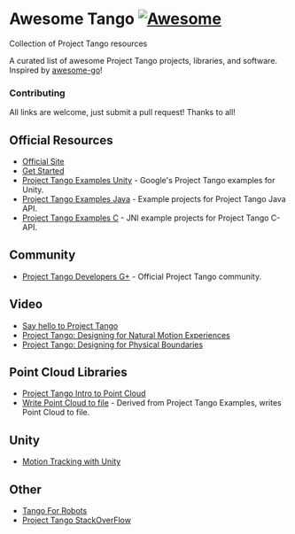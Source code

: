 # Awesome Tango [![Awesome](https://cdn.rawgit.com/sindresorhus/awesome/d7305f38d29fed78fa85652e3a63e154dd8e8829/media/badge.svg)](https://github.com/sindresorhus/awesome) 
Collection of Project Tango resources

A curated list of awesome Project Tango projects, libraries, and software. Inspired by [awesome-go](https://github.com/avelino/awesome-go)!


### Contributing
All links are welcome, just submit a pull request! Thanks to all!

## Official Resources
* [Official Site](https://www.google.com/atap/project-tango/)
* [Get Started](https://developers.google.com/project-tango/)
* [Project Tango Examples Unity](https://github.com/googlesamples/tango-examples-unity) - Google's Project Tango examples for Unity.
* [Project Tango Examples Java](http://github.com/googlesamples/tango-examples-java) - Example projects for Project Tango Java API.
* [Project Tango Examples C](https://github.com/googlesamples/tango-examples-c) - JNI example projects for Project Tango C-API.

## Community
* [Project Tango Developers G+](https://plus.google.com/communities/114537896428695886568) - Official Project Tango community.

## Video
* [Say hello to Project Tango](https://www.youtube.com/watch?v=Qe10ExwzCqk)
* [Project Tango: Designing for Natural Motion Experiences](https://www.youtube.com/watch?v=Dv5iSzdmWT8)
* [Project Tango: Designing for Physical Boundaries](https://www.youtube.com/watch?v=4Az0lBPlDSw)

## Point Cloud Libraries
* [Project Tango Intro to Point Cloud](https://www.youtube.com/watch?v=iaMPengOft0)
* [Write Point Cloud to file](https://github.com/daryllstrauss/tango) - Derived from Project Tango Examples, writes Point Cloud to file.

## Unity
* [Motion Tracking with Unity](https://www.youtube.com/watch?v=UMKMuYA_FcM)

## Other
* [Tango For Robots](https://github.com/Project-Tango-for-Robotics)
* [Project Tango StackOverFlow](https://stackoverflow.com/questions/tagged/google-project-tango)
